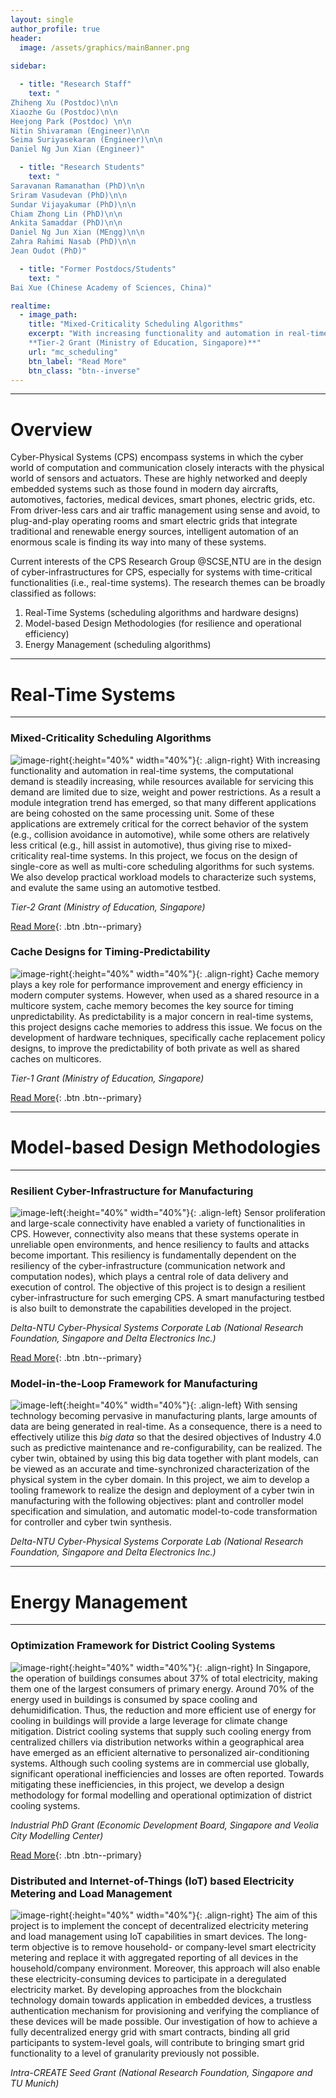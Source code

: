 ```yaml
---
layout: single
author_profile: true
header:
  image: /assets/graphics/mainBanner.png
  
sidebar:

  - title: "Research Staff"
    text: "
Zhiheng Xu (Postdoc)\n\n
Xiaozhe Gu (Postdoc)\n\n
Heejong Park (Postdoc) \n\n
Nitin Shivaraman (Engineer)\n\n
Seima Suriyasekaran (Engineer)\n\n
Daniel Ng Jun Xian (Engineer)"

  - title: "Research Students"
    text: "
Saravanan Ramanathan (PhD)\n\n
Sriram Vasudevan (PhD)\n\n
Sundar Vijayakumar (PhD)\n\n
Chiam Zhong Lin (PhD)\n\n
Ankita Samaddar (PhD)\n\n
Daniel Ng Jun Xian (MEngg)\n\n
Zahra Rahimi Nasab (PhD)\n\n
Jean Oudot (PhD)"

  - title: "Former Postdocs/Students"
    text: "
Bai Xue (Chinese Academy of Sciences, China)"

realtime:
  - image_path:
    title: "Mixed-Criticality Scheduling Algorithms"
    excerpt: "With increasing functionality and automation in real-time systems, the computational demand is steadily increasing, while resources available for servicing this demand are limited due to size, weight and power restrictions. As a result a module integration trend has emerged, so that many different applications are being cohosted on the same processing unit. Some of these applications are extremely critical for the correct behavior of the system (e.g., collision avoidance in automotive), while some others are relatively less critical (e.g., hill assist in automotive), thus giving rise to mixed-criticality real-time systems. In this project, we focus on the design of single-core as well as multi-core scheduling algorithms for such systems. We also develop practical workload models to characterize such systems, and evalute the same using an automotive testbed. \n\n
	**Tier-2 Grant (Ministry of Education, Singapore)**"
    url: "mc_scheduling"
    btn_label: "Read More"
    btn_class: "btn--inverse"
---
```


******

# Overview
Cyber-Physical Systems (CPS) encompass systems in which the cyber world of computation and communication closely interacts with the physical world of sensors and actuators. These are highly networked and deeply embedded systems such as those found in modern day aircrafts, automotives, factories, medical devices, smart phones, electric grids, etc. From driver-less cars and air traffic management using sense and avoid, to plug-and-play operating rooms and smart electric grids that integrate traditional and renewable energy sources, intelligent automation of an enormous scale is finding its way into many of these systems.

Current interests of the CPS Research Group @SCSE,NTU are in the design of cyber-infrastructures for CPS, especially for systems with time-critical functionalities (i.e., real-time systems). The research themes can be broadly classified as follows:

<ol>
<li>Real-Time Systems (scheduling algorithms and hardware designs)</li>
<li>Model-based Design Methodologies (for resilience and operational efficiency)</li>
<li>Energy Management (scheduling algorithms)</li>
</ol>

******

# Real-Time Systems

******

### Mixed-Criticality Scheduling Algorithms

![image-right](/assets/graphics/time2task.png){:height="40%" width="40%"}{: .align-right}
With increasing functionality and automation in real-time systems, the computational demand is steadily increasing, while resources available for servicing this demand are limited due to size, weight and power restrictions. As a result a module integration trend has emerged, so that many different applications are being cohosted on the same processing unit. Some of these applications are extremely critical for the correct behavior of the system (e.g., collision avoidance in automotive), while some others are relatively less critical (e.g., hill assist in automotive), thus giving rise to mixed-criticality real-time systems. In this project, we focus on the design of single-core as well as multi-core scheduling algorithms for such systems. We also develop practical workload models to characterize such systems, and evalute the same using an automotive testbed.

*Tier-2 Grant (Ministry of Education, Singapore)*

[Read More](/mc_scheduling){: .btn .btn--primary}

### Cache Designs for Timing-Predictability

![image-right](/assets/graphics/Cache2Predict.png){:height="40%" width="40%"}{: .align-right}
Cache memory plays a key role for performance improvement and energy efficiency in modern computer systems. However, when used as a shared resource in a multicore system, cache memory becomes the key source for timing unpredictability. As predictability is a major concern in real-time systems, this project designs cache memories to address this issue. We focus on the development of hardware techniques, specifically cache replacement policy designs, to improve the predictability of both private as well as shared caches on multicores.

*Tier-1 Grant (Ministry of Education, Singapore)*

[Read More](/cache_designs){: .btn .btn--primary}

******

# Model-based Design Methodologies

******

### Resilient Cyber-Infrastructure for Manufacturing

![image-left](/assets/graphics/resilienceLogo.png){:height="40%" width="40%"}{: .align-left}
Sensor proliferation and large-scale connectivity have enabled a variety of functionalities in CPS. However, connectivity also means that these systems operate in unreliable open environments, and hence resiliency to faults and attacks become important. This resiliency is fundamentally dependent on the resiliency of the cyber-infrastructure (communication network and computation nodes), which plays a central role of data delivery and execution of control. The objective of this project is to design a resilient cyber-infrastructure for such emerging CPS. A smart manufacturing testbed is also built to demonstrate the capabilities developed in the project.

*Delta-NTU Cyber-Physical Systems Corporate Lab (National Research Foundation, Singapore and Delta Electronics Inc.)*

[Read More](/resilience_cps){: .btn .btn--primary}

### Model-in-the-Loop Framework for Manufacturing

![image-left](/assets/graphics/cpsModellingLogo.png){:height="40%" width="40%"}{: .align-left}
With sensing technology becoming pervasive in manufacturing plants, large amounts of data are being generated in real-time. As a consequence, there is a need to effectively utilize this _big data_ so that the desired objectives of Industry 4.0 such as predictive maintenance and re-configurability, can be realized. The cyber twin, obtained by using this big data together with plant models, can be viewed as an accurate and time-synchronized characterization of the physical system in the cyber domain. In this project, we aim to develop a tooling framework to realize the design and deployment of a cyber twin in manufacturing with the following objectives: plant and controller model specification and simulation, and automatic model-to-code transformation for controller and cyber twin synthesis.

*Delta-NTU Cyber-Physical Systems Corporate Lab (National Research Foundation, Singapore and Delta Electronics Inc.)*

******

# Energy Management

******

### Optimization Framework for District Cooling Systems

![image-right](/assets/graphics/controlHeating.png){:height="40%" width="40%"}{: .align-right}
In Singapore, the operation of buildings consumes about 37% of total electricity, making them one of the largest consumers of primary energy. Around 70% of the energy used in buildings is consumed by space cooling and dehumidification. Thus, the reduction and more efficient use of energy for cooling in buildings will provide a large leverage for climate change mitigation. District cooling systems that supply such cooling energy from centralized chillers via distribution networks within a geographical area have emerged as an efficient alternative to personalized air-conditioning systems. Although such cooling systems are in commercial use globally, significant operational inefficiencies and losses are often reported. Towards mitigating these inefficiencies, in this project, we develop a design methodology for formal modelling and operational optimization of district cooling systems.

*Industrial PhD Grant (Economic Development Board, Singapore and Veolia City Modelling Center)*

[Read More](/district_cooling){: .btn .btn--primary}

### Distributed and Internet-of-Things (IoT) based Electricity Metering and Load Management

![image-right](/assets/graphics/smart_metering.png){:height="40%" width="40%"}{: .align-right}
The aim of this project is to implement the concept of decentralized electricity metering and load management using IoT capabilities in smart devices. The long-term objective is to remove household- or company-level smart electricity metering and replace it with aggregated reporting of all devices in the household/company environment. Moreover, this approach will also enable these electricity-consuming devices to participate in a deregulated electricity market. By developing approaches from the blockchain technology domain towards application in embedded devices, a trustless authentication mechanism for provisioning and verifying the compliance of these devices will be made possible. Our investigation of how to achieve a fully decentralized energy grid with smart contracts, binding all grid participants to system-level goals, will contribute to bringing smart grid functionality to a level of granularity previously not possible.

*Intra-CREATE Seed Grant (National Research Foundation, Singapore and TU Munich)*
